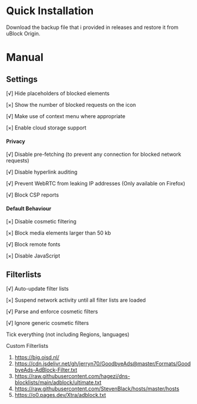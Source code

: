 # Quick Installation
Download the backup file that i provided in releases and restore it from uBlock Origin.



# Manual
## Settings

[√] Hide placeholders of blocked elements

[×] Show the number of blocked requests on the icon

[√] Make use of context menu where appropriate 

[×] Enable cloud storage support 


#### Privacy 

[√] Disable pre-fetching (to prevent any connection for blocked network requests)

[√] Disable hyperlink auditing 

[√] Prevent WebRTC from leaking IP addresses (Only available on Firefox)

[√] Block CSP reports


#### Default Behaviour 

[×] Disable cosmetic filtering

[×] Block media elements larger than 50 kb

[√] Block remote fonts 

[×] Disable JavaScript 


## Filterlists 
[√] Auto-update filter lists

[×] Suspend network activity until all filter lists are loaded

[√] Parse and enforce cosmetic filters 

[√] Ignore generic cosmetic filters 

Tick everything (not including Regions, languages) 

Custom Filterlists 
1. https://big.oisd.nl/
2. https://cdn.jsdelivr.net/gh/jerryn70/GoodbyeAds@master/Formats/GoodbyeAds-AdBlock-Filter.txt
3. https://raw.githubusercontent.com/hagezi/dns-blocklists/main/adblock/ultimate.txt
4. https://raw.githubusercontent.com/StevenBlack/hosts/master/hosts
5. https://o0.pages.dev/Xtra/adblock.txt
